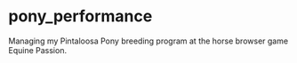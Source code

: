 
# pony_performance

Managing my Pintaloosa Pony breeding program at the horse browser game Equine Passion.
